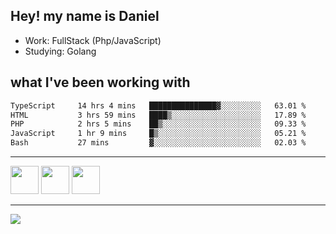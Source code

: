 ## Hey! my name is Daniel

- Work: FullStack (Php/JavaScript)
- Studying: Golang

## what I've been working with
<!--START_SECTION:waka-->

```txt
TypeScript     14 hrs 4 mins   ███████████████▓░░░░░░░░░   63.01 %
HTML           3 hrs 59 mins   ████▒░░░░░░░░░░░░░░░░░░░░   17.89 %
PHP            2 hrs 5 mins    ██▒░░░░░░░░░░░░░░░░░░░░░░   09.33 %
JavaScript     1 hr 9 mins     █▒░░░░░░░░░░░░░░░░░░░░░░░   05.21 %
Bash           27 mins         ▓░░░░░░░░░░░░░░░░░░░░░░░░   02.03 %
```

<!--END_SECTION:waka-->
    

<hr>
<div>
    <img height="45" src="https://img.icons8.com/color/48/000000/nodejs.png"/>
    <img height="45" src="https://www.vectorlogo.zone/logos/golang/golang-ar21.svg">
    <img height="45" src="https://www.vectorlogo.zone/logos/nestjs/nestjs-icon.svg">
</div>
<hr>
<div>
    <a href="https://www.linkedin.com/in/daniel-lucas-bb7b82193/" target="_blank">
        <img src="https://img.shields.io/badge/LinkedIn-0077B5?style=for-the-badge&logo=linkedin&logoColor=white">
    </a>
</div>
